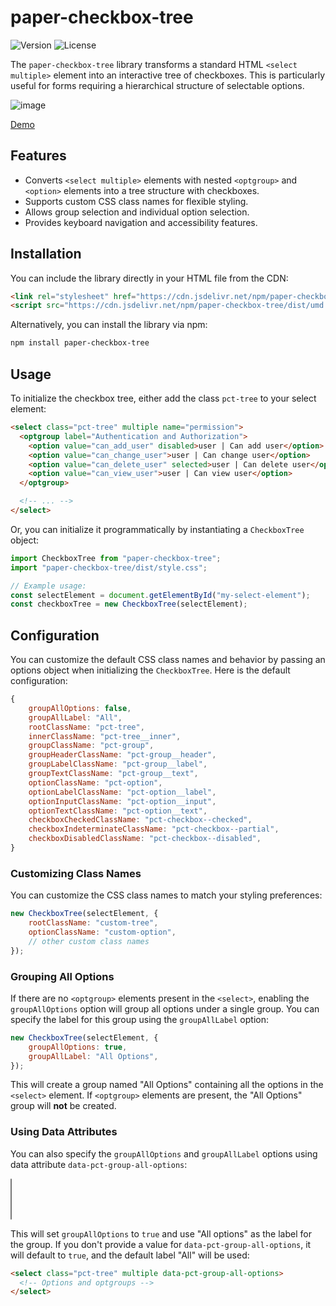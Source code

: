 # paper-checkbox-tree

![Version](https://img.shields.io/npm/v/paper-checkbox-tree)
![License](https://img.shields.io/npm/l/paper-checkbox-tree)

The `paper-checkbox-tree` library transforms a standard HTML `<select multiple>` element 
into an interactive tree of checkboxes. This is particularly useful for forms requiring 
a hierarchical structure of selectable options.

![image](https://github.com/dldevinc/paper-checkbox-tree/assets/6928240/16ccaa19-9081-4c28-a010-f5d56fbfebb1)

[Demo](https://dldevinc.github.io/paper-checkbox-tree/)

## Features

* Converts `<select multiple>` elements with nested `<optgroup>` and `<option>` elements into 
  a tree structure with checkboxes.
* Supports custom CSS class names for flexible styling.
* Allows group selection and individual option selection.
* Provides keyboard navigation and accessibility features.

## Installation

You can include the library directly in your HTML file from the CDN:

```html
<link rel="stylesheet" href="https://cdn.jsdelivr.net/npm/paper-checkbox-tree/dist/style.css">
<script src="https://cdn.jsdelivr.net/npm/paper-checkbox-tree/dist/umd.js" defer></script>
```

Alternatively, you can install the library via npm:

```bash
npm install paper-checkbox-tree
```

## Usage

To initialize the checkbox tree, either add the class `pct-tree` to your select element:

```html
<select class="pct-tree" multiple name="permission">
  <optgroup label="Authentication and Authorization">
    <option value="can_add_user" disabled>user | Can add user</option>
    <option value="can_change_user">user | Can change user</option>
    <option value="can_delete_user" selected>user | Can delete user</option>
    <option value="can_view_user">user | Can view user</option>
  </optgroup>

  <!-- ... -->
</select>
```

Or, you can initialize it programmatically by instantiating a `CheckboxTree` object:

```js
import CheckboxTree from "paper-checkbox-tree";
import "paper-checkbox-tree/dist/style.css";

// Example usage:
const selectElement = document.getElementById("my-select-element");
const checkboxTree = new CheckboxTree(selectElement);
```

## Configuration

You can customize the default CSS class names and behavior by passing an options object 
when initializing the `CheckboxTree`. Here is the default configuration:

```js
{
    groupAllOptions: false,
    groupAllLabel: "All",
    rootClassName: "pct-tree",
    innerClassName: "pct-tree__inner",
    groupClassName: "pct-group",
    groupHeaderClassName: "pct-group__header",
    groupLabelClassName: "pct-group__label",
    groupTextClassName: "pct-group__text",
    optionClassName: "pct-option",
    optionLabelClassName: "pct-option__label",
    optionInputClassName: "pct-option__input",
    optionTextClassName: "pct-option__text",
    checkboxCheckedClassName: "pct-checkbox--checked",
    checkboxIndeterminateClassName: "pct-checkbox--partial",
    checkboxDisabledClassName: "pct-checkbox--disabled",
}
```

### Customizing Class Names

You can customize the CSS class names to match your styling preferences:

```js
new CheckboxTree(selectElement, {
    rootClassName: "custom-tree",
    optionClassName: "custom-option",
    // other custom class names
});
```

### Grouping All Options

If there are no `<optgroup>` elements present in the `<select>`, enabling the 
`groupAllOptions` option will group all options under a single group. You can specify 
the label for this group using the `groupAllLabel` option:

```js
new CheckboxTree(selectElement, {
    groupAllOptions: true,
    groupAllLabel: "All Options",
});
```

This will create a group named "All Options" containing all the options in the `<select>`
element. If `<optgroup>` elements are present, the "All Options" group will **not** be created.

### Using Data Attributes

You can also specify the `groupAllOptions` and `groupAllLabel` options using data 
attribute `data-pct-group-all-options`:

<select class="pct-tree" multiple data-pct-group-all-options="All options">
  <!-- Options and optgroups -->
</select>

This will set `groupAllOptions` to `true` and use "All options" as the label for the group.
If you don't provide a value for `data-pct-group-all-options`, it will default to `true`, 
and the default label "All" will be used:

```html
<select class="pct-tree" multiple data-pct-group-all-options>
  <!-- Options and optgroups -->
</select>
```
